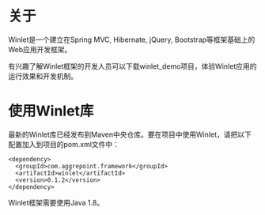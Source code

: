 # 关于
Winlet是一个建立在Spring MVC, Hibernate, jQuery, Bootstrap等框架基础上的Web应用开发框架。

有兴趣了解Winlet框架的开发人员可以下载winlet_demo项目，体验Winlet应用的运行效果和开发机制。

# 使用Winlet库

最新的Winlet库已经发布到Maven中央仓库。要在项目中使用Winlet，请把以下配置加入到项目的pom.xml文件中：

```
<dependency>
  <groupId>com.aggrepoint.framework</groupId>
  <artifactId>winlet</artifactId>
  <version>0.1.2</version>
</dependency>
```
Winlet框架需要使用Java 1.8。
